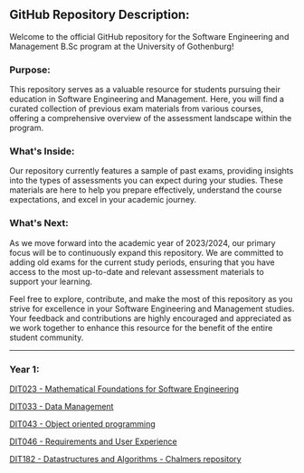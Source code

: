 ## GitHub Repository Description:

Welcome to the official GitHub repository for the Software Engineering and Management B.Sc program at the University of Gothenburg!

### Purpose:

This repository serves as a valuable resource for students pursuing their education in Software Engineering and Management. Here, you will find a curated collection of previous exam materials from various courses, offering a comprehensive overview of the assessment landscape within the program.

### What's Inside:

Our repository currently features a sample of past exams, providing insights into the types of assessments you can expect during your studies. These materials are here to help you prepare effectively, understand the course expectations, and excel in your academic journey.

### What's Next:

As we move forward into the academic year of 2023/2024, our primary focus will be to continuously expand this repository. We are committed to adding old exams for the current study periods, ensuring that you have access to the most up-to-date and relevant assessment materials to support your learning.

Feel free to explore, contribute, and make the most of this repository as you strive for excellence in your Software Engineering and Management studies. Your feedback and contributions are highly encouraged and appreciated as we work together to enhance this resource for the benefit of the entire student community.

***

### Year 1:


[DIT023  - Mathematical Foundations for Software Engineering](https://github.com/skipgu/past-exams/tree/main/exams/DIT023)

[DIT033  - Data Management](https://github.com/skipgu/past-exams/tree/main/exams/DIT033)

[DIT043 - Object oriented programming](https://github.com/skipgu/past-exams/tree/main/exams/DIT043)

[DIT046 - Requirements and User Experience](https://github.com/skipgu/past-exams/tree/main/exams/DIT046)

[DIT182 - Datastructures and Algorithms - Chalmers repository](https://github.com/ChalmersGU-data-structure-courses/past-exams/tree/898fde17e9b76906ed57fdbb963f4281a84e0e70)

